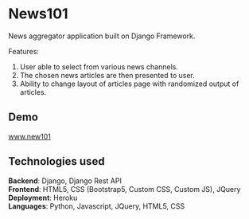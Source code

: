 # News101

News aggregator application built on Django Framework.

Features:

1.  User able to select from various news channels.
2.  The chosen news articles are then presented to user.
3.  Ability to change layout of articles page with randomized output of articles.

## Demo

www.new101
  
## Technologies used


<b>Backend</b>: Django, Django Rest API <br>
<b>Frontend</b>: HTML5, CSS (Bootstrap5, Custom CSS, Custom JS), JQuery <br>
<b>Deployment</b>: Heroku <br>
<b>Languages</b>: Python, Javascript, JQuery, HTML5, CSS <br>

